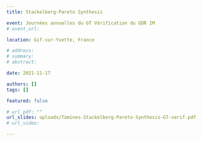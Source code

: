 ```yaml
---
title: Stackelberg-Pareto Synthesis

event: Journées annuelles du GT Vérification du GDR IM
# event_url:

location: Gif-sur-Yvette, France

# address:
# summary: 
# abstract:

date: 2021-11-17

authors: []
tags: []

featured: false

# url_pdf: ""
url_slides: uploads/Tamines-Stackelberg-Pareto-Synthesis-GT-verif.pdf
# url_video: 

---
```

